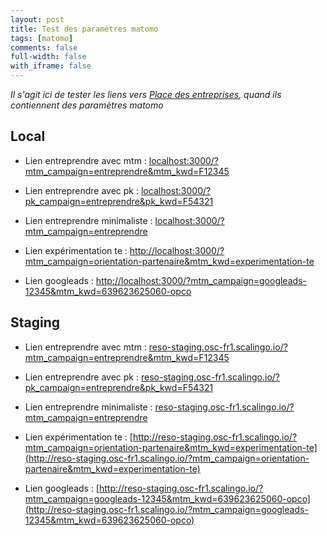 ```yaml
---
layout: post
title: Test des paramètres matomo
tags: [matomo]
comments: false
full-width: false
with_iframe: false
---
```


*Il s'agit ici de tester les liens vers [Place des entreprises](https://place-des-entreprises.beta.gouv.fr/), quand ils contiennent des paramètres matomo*

## Local

- Lien entreprendre avec mtm : [localhost:3000/?mtm_campaign=entreprendre&mtm_kwd=F12345](localhost:3000/?mtm_campaign=entreprendre&mtm_kwd=F12345)

- Lien entreprendre avec pk : [localhost:3000/?pk_campaign=entreprendre&pk_kwd=F54321](localhost:3000/?pk_campaign=entreprendre&pk_kwd=F54321)

- Lien entreprendre minimaliste : [localhost:3000/?mtm_campaign=entreprendre](localhost:3000/?mtm_campaign=entreprendre)

- Lien expérimentation te :
[http://localhost:3000/?mtm_campaign=orientation-partenaire&mtm_kwd=experimentation-te](http://localhost:3000/?mtm_campaign=orientation-partenaire&mtm_kwd=experimentation-te)

- Lien googleads :
[http://localhost:3000/?mtm_campaign=googleads-12345&mtm_kwd=639623625060-opco](http://localhost:3000/?mtm_campaign=googleads-12345&mtm_kwd=639623625060-opco)


## Staging


- Lien entreprendre avec mtm : [reso-staging.osc-fr1.scalingo.io/?mtm_campaign=entreprendre&mtm_kwd=F12345](reso-staging.osc-fr1.scalingo.io/?mtm_campaign=entreprendre&mtm_kwd=F12345)

- Lien entreprendre avec pk : [reso-staging.osc-fr1.scalingo.io/?pk_campaign=entreprendre&pk_kwd=F54321](reso-staging.osc-fr1.scalingo.io/?pk_campaign=entreprendre&pk_kwd=F54321)

- Lien entreprendre minimaliste : [reso-staging.osc-fr1.scalingo.io/?mtm_campaign=entreprendre](reso-staging.osc-fr1.scalingo.io/?mtm_campaign=entreprendre)

- Lien expérimentation te :
[http://reso-staging.osc-fr1.scalingo.io/?mtm_campaign=orientation-partenaire&mtm_kwd=experimentation-te](http://reso-staging.osc-fr1.scalingo.io/?mtm_campaign=orientation-partenaire&mtm_kwd=experimentation-te)

- Lien googleads :
[http://reso-staging.osc-fr1.scalingo.io/?mtm_campaign=googleads-12345&mtm_kwd=639623625060-opco](http://reso-staging.osc-fr1.scalingo.io/?mtm_campaign=googleads-12345&mtm_kwd=639623625060-opco)
